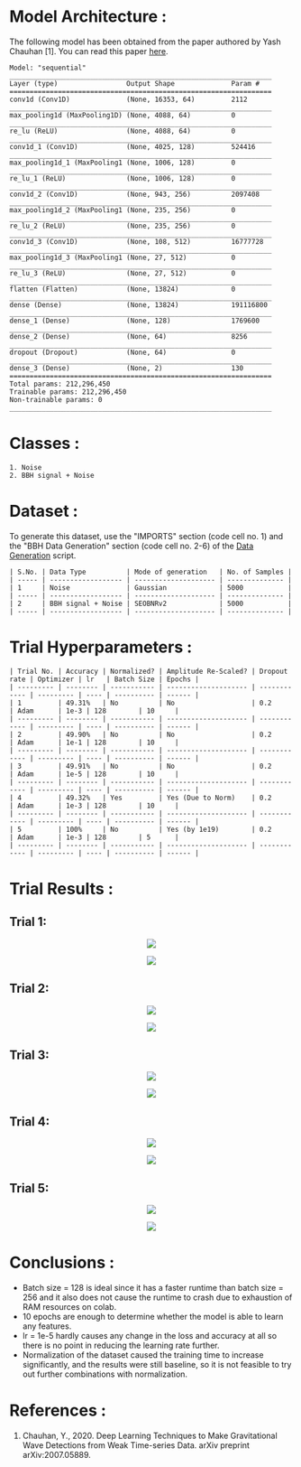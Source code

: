 # Model Architecture :
The following model has been obtained from the paper authored by Yash Chauhan [1]. You can read this paper [here](/Literature%20Review/Classification/1D-CNN/yash_chauhan.pdf).
```
Model: "sequential"
_________________________________________________________________
Layer (type)                 Output Shape              Param #   
=================================================================
conv1d (Conv1D)              (None, 16353, 64)         2112      
_________________________________________________________________
max_pooling1d (MaxPooling1D) (None, 4088, 64)          0         
_________________________________________________________________
re_lu (ReLU)                 (None, 4088, 64)          0         
_________________________________________________________________
conv1d_1 (Conv1D)            (None, 4025, 128)         524416    
_________________________________________________________________
max_pooling1d_1 (MaxPooling1 (None, 1006, 128)         0         
_________________________________________________________________
re_lu_1 (ReLU)               (None, 1006, 128)         0         
_________________________________________________________________
conv1d_2 (Conv1D)            (None, 943, 256)          2097408   
_________________________________________________________________
max_pooling1d_2 (MaxPooling1 (None, 235, 256)          0         
_________________________________________________________________
re_lu_2 (ReLU)               (None, 235, 256)          0         
_________________________________________________________________
conv1d_3 (Conv1D)            (None, 108, 512)          16777728  
_________________________________________________________________
max_pooling1d_3 (MaxPooling1 (None, 27, 512)           0         
_________________________________________________________________
re_lu_3 (ReLU)               (None, 27, 512)           0         
_________________________________________________________________
flatten (Flatten)            (None, 13824)             0         
_________________________________________________________________
dense (Dense)                (None, 13824)             191116800 
_________________________________________________________________
dense_1 (Dense)              (None, 128)               1769600   
_________________________________________________________________
dense_2 (Dense)              (None, 64)                8256      
_________________________________________________________________
dropout (Dropout)            (None, 64)                0         
_________________________________________________________________
dense_3 (Dense)              (None, 2)                 130       
=================================================================
Total params: 212,296,450
Trainable params: 212,296,450
Non-trainable params: 0
_________________________________________________________________
```

# Classes :
```
1. Noise 
2. BBH signal + Noise
```

# Dataset :
To generate this dataset, use the "IMPORTS" section (code cell no. 1) and the "BBH Data Generation" section (code cell no. 2-6) of the [Data Generation](/scripts/Data%20Generation.ipynb) script.
```
| S.No. | Data Type          | Mode of generation   | No. of Samples |
| ----- | ------------------ | -------------------- | -------------- |
| 1     | Noise              | Gaussian             | 5000           |
| ----- | ------------------ | -------------------- | -------------- |
| 2     | BBH signal + Noise | SEOBNRv2             | 5000           |
| ----- | ------------------ | -------------------- | -------------- |
```

# Trial Hyperparameters :
```
| Trial No. | Accuracy | Normalized? | Amplitude Re-Scaled? | Dropout rate | Optimizer | lr   | Batch Size | Epochs |
| --------- | -------- | ----------- | -------------------- | ------------ | --------- | ---- | ---------- | ------ |
| 1         | 49.31%   | No          | No                   | 0.2          | Adam      | 1e-3 | 128        | 10     |
| --------- | -------- | ----------- | -------------------- | ------------ | --------- | ---- | ---------- | ------ |
| 2         | 49.90%   | No          | No                   | 0.2          | Adam      | 1e-1 | 128        | 10     |
| --------- | -------- | ----------- | -------------------- | ------------ | --------- | ---- | ---------- | ------ |
| 3         | 49.91%   | No          | No                   | 0.2          | Adam      | 1e-5 | 128        | 10     |
| --------- | -------- | ----------- | -------------------- | ------------ | --------- | ---- | ---------- | ------ |
| 4         | 49.32%   | Yes         | Yes (Due to Norm)    | 0.2          | Adam      | 1e-3 | 128        | 10     |
| --------- | -------- | ----------- | -------------------- | ------------ | --------- | ---- | ---------- | ------ |
| 5         | 100%     | No          | Yes (by 1e19)        | 0.2          | Adam      | 1e-3 | 128        | 5      |
| --------- | -------- | ----------- | -------------------- | ------------ | --------- | ---- | ---------- | ------ |
```
 
# Trial Results :
## Trial 1:
<p align="center"> <img src="screenshots/graph_1.png"> </p>
<p align="center"> <img src="screenshots/1dcnn_binary_class_model_11.png"> </p>

## Trial 2:
<p align="center"> <img src="screenshots/graph_2.png"> </p>
<p align="center"> <img src="screenshots/1dcnn_binary_class_model_12.png"> </p>

## Trial 3:
<p align="center"> <img src="screenshots/graph_3.png"> </p>
<p align="center"> <img src="screenshots/1dcnn_binary_class_model_13.png"> </p>

## Trial 4:
<p align="center"> <img src="screenshots/graph_4.png"> </p>
<p align="center"> <img src="screenshots/1dcnn_binary_class_model_14.png"> </p>

## Trial 5:
<p align="center"> <img src="screenshots/graph_5.png"> </p>
<p align="center"> <img src="screenshots/1dcnn_binary_class_model_15.png"> </p>

# Conclusions :

+ Batch size = 128 is ideal since it has a faster runtime than batch size = 256 and it also does not cause the runtime  to crash due to exhaustion of RAM resources on colab. 
+ 10 epochs are enough to determine whether the model is able to learn any features. 
+ lr = 1e-5 hardly causes any change in the loss and accuracy at all so there is no point in reducing the learning rate further. 
+ Normalization of the dataset caused the training time to increase significantly, and the results were still baseline, so it is not feasible to try out further combinations with normalization. 

# References :
1. Chauhan, Y., 2020. Deep Learning Techniques to Make Gravitational Wave Detections from Weak Time-series Data. arXiv preprint arXiv:2007.05889.


